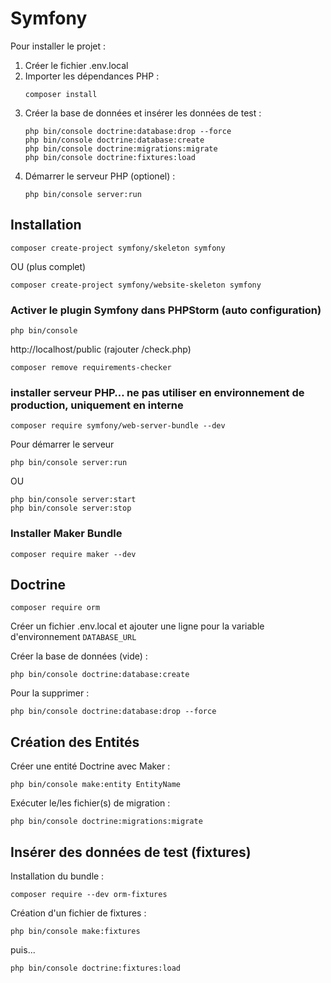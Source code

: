 # Symfony

Pour installer le projet :

1. Créer le fichier .env.local
2. Importer les dépendances PHP :
    ```shell
    composer install
    ```
3. Créer la base de données et insérer les données de test :
    ```shell
    php bin/console doctrine:database:drop --force
    php bin/console doctrine:database:create
    php bin/console doctrine:migrations:migrate
    php bin/console doctrine:fixtures:load
    ```
4. Démarrer le serveur PHP (optionel) :
    ```shell
    php bin/console server:run

## Installation

```shell
composer create-project symfony/skeleton symfony
```

OU (plus complet)

```shell
composer create-project symfony/website-skeleton symfony
```

### Activer le plugin Symfony dans PHPStorm (auto configuration)

``` shell
php bin/console 
```

http://localhost/public (rajouter /check.php)

```shell 
composer remove requirements-checker 
```

### installer serveur PHP… ne pas utiliser en environnement de production, uniquement en interne

```shell
composer require symfony/web-server-bundle --dev
```

Pour démarrer le serveur

```shell
php bin/console server:run
```

OU

```shell
php bin/console server:start
php bin/console server:stop
```

### Installer Maker Bundle

```shell
composer require maker --dev
```
##

## Doctrine

```shell
composer require orm
```

Créer un fichier .env.local et ajouter une ligne pour la variable d'environnement `DATABASE_URL`

Créer la base de données (vide) :

```shell
php bin/console doctrine:database:create
```

Pour la supprimer :

```shell
php bin/console doctrine:database:drop --force
```

## Création des Entités


Créer une entité Doctrine avec Maker :

```shell
php bin/console make:entity EntityName
```

Exécuter le/les fichier(s) de migration :

```shell
php bin/console doctrine:migrations:migrate
```

## Insérer des données de test (fixtures)


Installation du bundle :
```shell
composer require --dev orm-fixtures
```

Création d'un fichier de fixtures :
```shell
php bin/console make:fixtures
```

puis...
```shell
php bin/console doctrine:fixtures:load
```